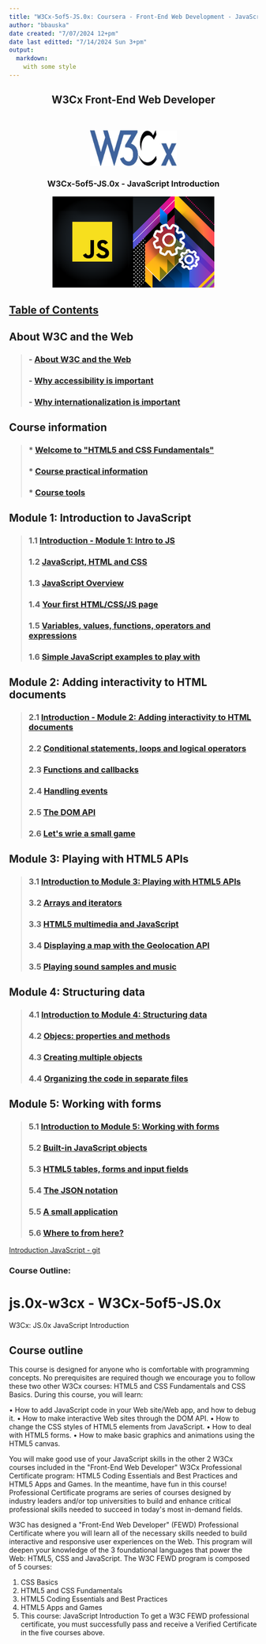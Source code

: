 ```yaml
---
title: "W3Cx-5of5-JS.0x: Coursera - Front-End Web Development - JavaScript Introduction"
author: "bbauska"
date created: "7/07/2024 12+pm"
date last editted: "7/14/2024 Sun 3+pm"
output: 
  markdown:
    with some style
---
```


<h2 align="center">W3Cx Front-End Web Developer</h2>
<br/>
<!--~~~~~~~~~~~~~~~~~~~~~~~~~~~~~~~~~~~~~~~~~~~~~~~~~~~~~~~~~~~~~~~~~~~~~~~~~~~~~~~~~~~~~~~~~~~~-->
<!--~~~~~~~~~~~~~~~~~~~~~~~~~~~~~~ readme.md of W3Cx-5of5-JS.0x ~~~~~~~~~~~~~~~~~~~~~~~~~~~~~~~~-->
<!--~~~~~~~~~~~~~~~~~~~~~~~~~~~~~~~~~~~~~~~~~~~~~~~~~~~~~~~~~~~~~~~~~~~~~~~~~~~~~~~~~~~~~~~~~~~~-->
<!--~~~~~~~~~~~~~~~~~~~~~~~~~~~~~~~~~~~~~~~~ w3cx logo ~~~~~~~~~~~~~~~~~~~~~~~~~~~~~~~~~~~~~~~~~-->
<p align="center" width="100%">
<img src="./images/w3cx-logo.jpg?raw=true"
  style="width:35%"
  title="W3C logo"
  alt="W3C logo." />
</p>

<h3 align="center">W3Cx-5of5-JS.0x - JavaScript Introduction</h3>
<!--~~~~~~~~~~~~~~~~~~~~~~~~~~~~~~~~~~~~~~~~~~~~~~~~~~~~~~~~~~~~~~~~~~~~~~~~~~~~~~~~~~~~~~~~~~~~-->
<!--~~~~~~~~~~~~~~~~~~~~~~~~~~~~ 01. W3Cx-5of5-JS.0x logo (01) ~~~~~~~~~~~~~~~~~~~~~~~~~~~~~~-->
<p align="center" width="100%">
<img src="./images/image001.png?raw=true"
  style="width:65%"
  title="W3Cx JS logo"
  alt="W3Cx JS.0x logo." />
</p>

## [Table of Contents](#table-of-contents)

## **About W3C and the Web**
>### - [**About W3C and the Web**](#cha-1)
>### - [**Why accessibility is important**](#cha-2)
>### - [**Why internationalization is important**](#cha-3)

## **Course information**
>### * [**Welcome to "HTML5 and CSS Fundamentals"**](#chb-1)
>### * [**Course practical information**](#chb-2)
>### * [**Course tools**](#chb-3)

## Module 1: Introduction to JavaScript
>### 1.1 [**Introduction - Module 1: Intro to JS**](#ch1-1-1)
>### 1.2 [**JavaScript, HTML and CSS**](#ch1-2-1)
>### 1.3 [**JavaScript Overview**](#ch1-3-1)
>### 1.4 [**Your first HTML/CSS/JS page**](#ch1-4-1)
>### 1.5 [**Variables, values, functions, operators and expressions**](#ch1-5-1)
>### 1.6 [**Simple JavaScript examples to play with**](#ch1-6-1)

## Module 2: Adding interactivity to HTML documents
>### 2.1 [**Introduction - Module 2: Adding interactivity to HTML documents**](#ch2-1-1)
>### 2.2 [**Conditional statements, loops and logical operators**](#ch2-2-1)
>### 2.3 [**Functions and callbacks**](#ch2-3-1)
>### 2.4 [**Handling events**](#ch2-4-1)
>### 2.5 [**The DOM API**](#ch2-5-1)
>### 2.6 [**Let's wrie a small game**](#ch2-6-1)

## Module 3: Playing with HTML5 APIs
>### 3.1 [**Introduction to Module 3: Playing with HTML5 APIs**](#ch3-1-1)
>### 3.2 [**Arrays and iterators**](#ch3-2-1)
>### 3.3 [**HTML5 multimedia and JavaScript**](#ch3-3-1)
>### 3.4 [**Displaying a map with the Geolocation API**](#ch3-4-1)
>### 3.5 [**Playing sound samples and music**](#ch3-5-1)

## Module 4: Structuring data
>### 4.1 [**Introduction to Module 4: Structuring data**](#ch4-1-1)
>### 4.2 [**Objecs: properties and methods**](#ch4-2-1)
>### 4.3 [**Creating multiple objects**](#ch4-3-1)
>### 4.4 [**Organizing the code in separate files**](#ch4-4-1)

## Module 5: Working with forms
>### 5.1 [**Introduction to Module 5: Working with forms**](#ch5-1-1)
>### 5.2 [**Built-in JavaScript objects**](#ch5-2-1)
>### 5.3 [**HTML5 tables, forms and input fields**](#ch5-3-1)
>### 5.4 [**The JSON notation**](#ch5-4-1)
>### 5.5 [**A small application**](#ch5-5-1)
>### 5.6 [**Where to from here?**](#ch5-6-1)

<a href="https://github.com/bbauska/W3Cx-5of5-Introduction-JavaScript.git" target="_blank" rel="noopener noreferrer">Introduction JavaScript - git</a>

<h3>Course Outline:</h3>

# js.0x-w3cx - W3Cx-5of5-JS.0x
W3Cx: JS.0x JavaScript Introduction

## Course outline

This course is designed for anyone who is comfortable with programming concepts. No prerequisites 
are required though we encourage you to follow these two other W3Cx courses: HTML5 and CSS Fundamentals and CSS Basics.
During this course, you will learn:

  •	How to add JavaScript code in your Web site/Web app, and how to debug it.
  •	How to make interactive Web sites through the DOM API.
  •	How to change the CSS styles of HTML5 elements from JavaScript.
  •	How to deal with HTML5 forms.
  •	How to make basic graphics and animations using the HTML5 canvas.

You will make good use of your JavaScript skills in the other 2 W3Cx courses included in the 
"Front-End Web Developer" W3Cx Professional Certificate program: HTML5 Coding Essentials and 
Best Practices and HTML5 Apps and Games.
In the meantime, have fun in this course!
Professional Certificate programs are series of courses designed by industry leaders and/or 
top universities to build and enhance critical professional skills needed to succeed in 
today's most in-demand fields.
 
W3C has designed a "Front-End Web Developer" (FEWD) Professional Certificate where you 
will learn all of the necessary skills needed to build interactive and responsive user 
experiences on the Web. This program will deepen your knowledge of the 3 foundational 
languages that power the Web: HTML5, CSS and JavaScript. The W3C FEWD program is composed 
of 5 courses:
1.	CSS Basics
2.	HTML5 and CSS Fundamentals
3.	HTML5 Coding Essentials and Best Practices
4.	HTML5 Apps and Games
5.	This course: JavaScript Introduction
To get a W3C FEWD professional certificate, you must successfully pass and receive a Verified Certificate in the five courses above.
